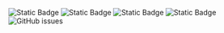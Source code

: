 ![Static Badge](https://img.shields.io/badge/blacklists-61-000000) ![Static Badge](https://img.shields.io/badge/blacklisted-2995877-cc0000) ![Static Badge](https://img.shields.io/badge/whitelisted-2251-00CC00) ![Static Badge](https://img.shields.io/badge/streaming_blacklist-28107-000000) ![GitHub issues](https://img.shields.io/github/issues/fabriziosalmi/blacklists)

